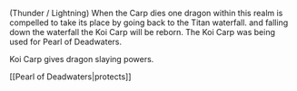 (Thunder / Lightning) When the Carp dies one dragon within this realm is compelled to take its place by going back to the Titan waterfall. and falling down the waterfall the Koi Carp will be reborn. The Koi Carp was being used for Pearl of Deadwaters.

Koi Carp gives dragon slaying powers.

[[Pearl of Deadwaters|protects]]